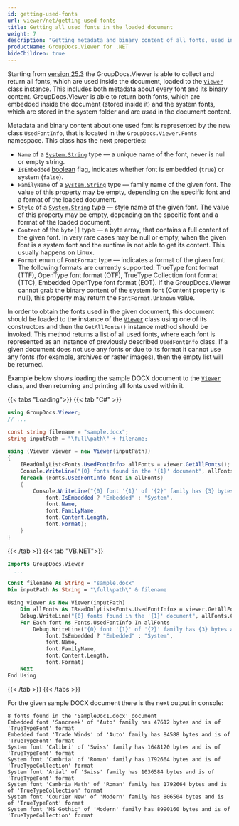 ```yaml
---
id: getting-used-fonts
url: viewer/net/getting-used-fonts
title: Getting all used fonts in the loaded document
weight: 7
description: "Getting metadata and binary content of all fonts, used in the document, loaded to the GroupDocs.Viewer for .NET"
productName: GroupDocs.Viewer for .NET
hideChildren: true
---
```

Starting from [version 25.3](https://releases.groupdocs.com/viewer/net/release-notes/2025/groupdocs-viewer-for-net-25-3-release-notes/) the GroupDocs.Viewer is able to collect and return all fonts, which are used inside the document, loaded to the [`Viewer`](https://reference.groupdocs.com/viewer/net/groupdocs.viewer/viewer) class instance. This includes both metadata about every font and its binary content. GroupDocs.Viewer is able to return both fonts, which are embedded inside the document (stored inside it) and the system fonts, which are stored in the system folder and are _used_ in the document content.

Metadata and binary content about one used font is represented by the new class `UsedFontInfo`, that is located in the `GroupDocs.Viewer.Fonts` namespace. This class has the next properties:

- `Name` of a [`System.String`](https://learn.microsoft.com/en-us/dotnet/api/system.string) type — a unique name of the font, never is null or empty string.
- `IsEmbedded` [boolean](https://learn.microsoft.com/en-us/dotnet/api/system.boolean) flag, indicates whether font is embedded (`true`) or system (`false`).
- `FamilyName` of a [`System.String`](https://learn.microsoft.com/en-us/dotnet/api/system.string) type — family name of the given font. The value of this property may be empty, depending on the specific font and a format of the loaded document.
- `Style` of a [`System.String`](https://learn.microsoft.com/en-us/dotnet/api/system.string) type — style name of the given font. The value of this property may be empty, depending on the specific font and a format of the loaded document.
- `Content` of the `byte[]` type — a byte array, that contains a full content of the given font. In very rare cases may be null or empty, when the given font is a system font and the runtime is not able to get its content. This usually happens on Linux.
- `Format` enum of `FontFormat` type — indicates a format of the given font. The following formats are currently supported: TrueType font format (TTF), OpenType font format (OTF), TrueType Collection font format (TTC), Embedded OpenType font format (EOT). If the GroupDocs.Viewer cannot grab the binary content of the system font (Content property is null), this property may return the `FontFormat.Unknown` value.

In order to obtain the fonts used in the given document, this document should be loaded to the instance of the [`Viewer`](https://reference.groupdocs.com/viewer/net/groupdocs.viewer/viewer) class using one of its constructors and then the `GetAllFonts()` instance method should be invoked. This method returns a list of all used fonts, where each font is represented as an instance of previously described `UsedFontInfo` class. If a given document does not use any fonts or due to its format it cannot use any fonts (for example, archives or raster images), then the empty list will be returned.

Example below shows loading the sample DOCX document to the [`Viewer`](https://reference.groupdocs.com/viewer/net/groupdocs.viewer/viewer) class, and then returning and printing all fonts used within it.

{{< tabs "Loading">}}
{{< tab "C#" >}}
```csharp
using GroupDocs.Viewer;
// ...

const string filename = "sample.docx";
string inputPath = "\full\path\" + filename;

using (Viewer viewer = new Viewer(inputPath))
{
    IReadOnlyList<Fonts.UsedFontInfo> allFonts = viewer.GetAllFonts();
    Console.WriteLine("{0} fonts found in the '{1}' document", allFonts.Count, filename);
    foreach (Fonts.UsedFontInfo font in allFonts)
    {
        Console.WriteLine("{0} font '{1}' of '{2}' family has {3} bytes and is of '{4}' format",
            font.IsEmbedded ? "Embedded" : "System",
            font.Name,
            font.FamilyName,
            font.Content.Length,
            font.Format);
    }
}
```
{{< /tab >}}
{{< tab "VB.NET">}}
```vb
Imports GroupDocs.Viewer
' ...

Const filename As String = "sample.docx"
Dim inputPath As String = "\full\path\" & filename

Using viewer As New Viewer(inputPath)
    Dim allFonts As IReadOnlyList<Fonts.UsedFontInfo> = viewer.GetAllFonts()
    Debug.WriteLine("{0} fonts found in the '{1}' document", allFonts.Count, filename)
    For Each font As Fonts.UsedFontInfo In allFonts
        Debug.WriteLine("{0} font '{1}' of '{2}' family has {3} bytes and is of '{4}' format",
            font.IsEmbedded ? "Embedded" : "System",
            font.Name,
            font.FamilyName,
            font.Content.Length,
            font.Format)
    Next
End Using
```
{{< /tab >}}
{{< /tabs >}}

For the given sample DOCX document there is the next output in console:

```
8 fonts found in the 'SampleDoc1.docx' document
Embedded font 'Sancreek' of 'Auto' family has 47612 bytes and is of 'TrueTypeFont' format
Embedded font 'Trade Winds' of 'Auto' family has 84588 bytes and is of 'TrueTypeFont' format
System font 'Calibri' of 'Swiss' family has 1648120 bytes and is of 'TrueTypeFont' format
System font 'Cambria' of 'Roman' family has 1792664 bytes and is of 'TrueTypeCollection' format
System font 'Arial' of 'Swiss' family has 1036584 bytes and is of 'TrueTypeFont' format
System font 'Cambria Math' of 'Roman' family has 1792664 bytes and is of 'TrueTypeCollection' format
System font 'Courier New' of 'Modern' family has 806504 bytes and is of 'TrueTypeFont' format
System font 'MS Gothic' of 'Modern' family has 8990160 bytes and is of 'TrueTypeCollection' format
```